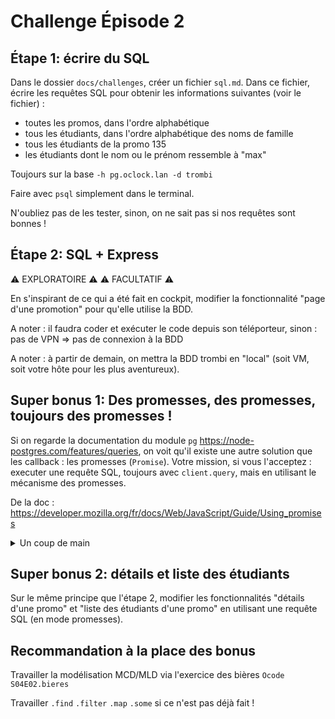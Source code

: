 # Challenge Épisode 2

## Étape 1: écrire du SQL
Dans le dossier `docs/challenges`, créer un fichier `sql.md`. Dans ce fichier, écrire les requêtes SQL pour obtenir les informations suivantes (voir le fichier) :

- toutes les promos, dans l'ordre alphabétique
- tous les étudiants, dans l'ordre alphabétique des noms de famille
- tous les étudiants de la promo 135
- les étudiants dont le nom ou le prénom ressemble à "max"

Toujours sur la base `-h pg.oclock.lan -d trombi`

Faire avec `psql` simplement dans le terminal.

N'oubliez pas de les tester, sinon, on ne sait pas si nos requêtes sont bonnes !



## Étape 2: SQL + Express

:warning: EXPLORATOIRE :warning:
:warning: FACULTATIF :warning:

En s'inspirant de ce qui a été fait en cockpit, modifier la fonctionnalité "page d'une promotion" pour qu'elle utilise la BDD.

A noter : il faudra coder et exécuter le code depuis son téléporteur, sinon : pas de VPN => pas de connexion à la BDD

A noter : à partir de demain, on mettra la BDD trombi en "local" (soit VM, soit votre hôte pour les plus aventureux).


## Super bonus 1: Des promesses, des promesses, toujours des promesses !

Si on regarde la documentation du module `pg` https://node-postgres.com/features/queries, on voit qu'il existe une autre solution que les callback : les promesses (`Promise`). 
Votre mission, si vous l'acceptez : executer une requête SQL, toujours avec `client.query`, mais en utilisant le mécanisme des promesses.

De la doc : https://developer.mozilla.org/fr/docs/Web/JavaScript/Guide/Using_promises

<details>
<summary>Un coup de main</summary>

Notre appel à client.query qui ressemblait à :

```js
client.query('du sql', (error, results) => {
    // cette fonction se déclenchera quand la BDD aura répondu.
    // c'est ici qu'il faut soit traiter l'erreur si il y en a une, soit utiliser les résultats !
});
```

Va devenir
  
```js
client.query('du sql').then((data) => {
  // cette fonction se déclenchera quand la BDD aura répondu.
  // c'est ici qu'il faut utiliser les résultats
  // par contre, cette fonction ne sera pas appelée en cas d'erreur.
});
```

Et si on veut traiter l'erreur

```js
client.query('du sql').then((data) => {
  // cette fonction se déclenchera quand la BDD aura répondu.
  // c'est ici qu'il faut utiliser les résultats
  // par contre, cette fonction ne sera pas appelée en cas d'erreur.
}).catch((error) =>  {
  // fonction appelée en cas d'erreur
});
```

</details>

## Super bonus 2: détails et liste des étudiants

Sur le même principe que l'étape 2, modifier les fonctionnalités "détails d'une promo" et "liste des étudiants d'une promo" en utilisant une requête SQL (en mode promesses).

## Recommandation à la place des bonus

Travailler la modélisation MCD/MLD via l'exercice des bières `Ocode S04E02.bieres`

Travailler `.find` `.filter` `.map` `.some` si ce n'est pas déjà fait !

